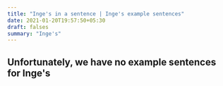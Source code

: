 ```yaml
---
title: "Inge's in a sentence | Inge's example sentences"
date: 2021-01-20T19:57:50+05:30
draft: falses
summary: "Inge's"
---
```

## Unfortunately, we have no example sentences for Inge's                 
